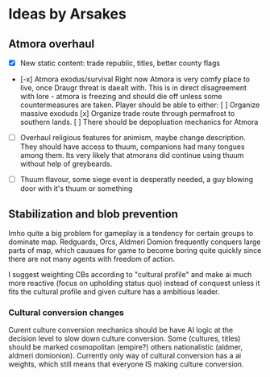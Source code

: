 # Ideas by Arsakes

## Atmora overhaul

- [x] New static content: trade republic, titles, better county flags
- [-x] Atmora exodus/survival
    Right now Atmora is very comfy place to live, once Draugr threat is daealt with.
    This is in direct disagreement with lore - atmora is freezing and should die off unless
    some countermeasures are taken.
    Player should be able to either:
    [ ] Organize massive exoduds
    [x] Organize trade route through permafrost to southern lands.
    [ ] There should be depopluation mechanics for Atmora

- [ ] Overhaul religious features for animism, maybe change description. 
    They should have access to thuum, companions had many tongues among them.
    Its very likely that atmorans did continue using thuum without help of greybeards.

- [ ] Thuum flavour, some siege event is desperatly needed, a guy blowing door with it's thuum or something


## Stabilization and blob prevention
Imho quite a big problem for gameplay is a tendency for certain groups to dominate map.
Redguards, Orcs, Aldmeri Domion frequently conquers large parts of map, which causues for game
to become boring quite quickly since there are not many agents with freedom of action.

I suggest weighting CBs according to "cultural profile" and make ai much more reactive (focus on upholding status quo)
instead of conquest unless it fits the cultural profile and given culture has a ambitious leader.

### Cultural conversion changes
Curent culture conversion mechanics should be have AI logic at the decision level to slow down culture conversion.
Some (cultures, titles) should be marked cosmopolitan (empire?) others nationalistic (aldmer, aldmeri domionion).
Currently only way of cultural conversion has a ai weights, which still means that everyone IS making culture conversion.
